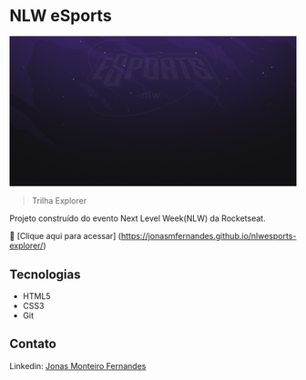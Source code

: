# NLW eSports 
![preview](./assets/Fundo.jpg)

> Trilha Explorer

Projeto construído do evento Next Level Week(NLW) da Rocketseat.

🚀 [Clique aqui para acessar] (https://jonasmfernandes.github.io/nlwesports-explorer/) 

## Tecnologias

- HTML5
- CSS3
- Git

## Contato

Linkedin: [Jonas Monteiro Fernandes](https://www.linkedin.com/in/jonas-monteiro-fernandes/)

